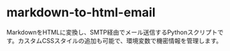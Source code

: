 # markdown-to-html-email
MarkdownをHTMLに変換し、SMTP経由でメール送信するPythonスクリプトです。カスタムCSSスタイルの追加も可能で、環境変数で機密情報を管理します。
